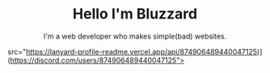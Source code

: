 
<h1 align="center">Hello I'm Bluzzard</h1>

<p align="center" >I'm a web developer who makes simple(bad) websites.</p>

src="https://lanyard-profile-readme.vercel.app/api/874906489440047125)](https://discord.com/users/874906489440047125">
